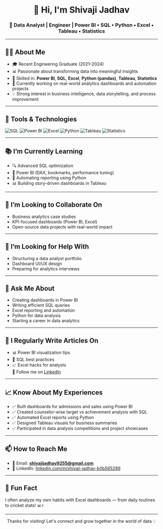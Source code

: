 <h1 align="center">👋 Hi, I'm Shivaji Jadhav</h1>
<h3 align="center">🎯 Data Analyst | Engineer | Power BI • SQL • Python • Excel • Tableau • Statistics</h3>

---

## 🧑‍💻 About Me

- 🎓 Recent Engineering Graduate (2021–2024)
- 📊 Passionate about transforming data into meaningful insights
- 🧰 Skilled in: **Power BI**, **SQL**, **Excel**, **Python (pandas)**, **Tableau**, **Statistics**
- 🚀 Currently working on real-world analytics dashboards and automation projects
- 💡 Strong interest in business intelligence, data storytelling, and process improvement

---

## 🧰 Tools & Technologies

<p align="left">
  <img src="https://img.icons8.com/color/48/sql.png" alt="SQL" title="SQL" />
  <img src="https://img.icons8.com/color/48/power-bi.png" alt="Power BI" title="Power BI" />
  <img src="https://img.icons8.com/color/48/microsoft-excel-2019--v1.png" alt="Excel" title="Excel" />
  <img src="https://img.icons8.com/color/48/python--v1.png" alt="Python" title="Python" />
  <img src="https://img.icons8.com/color/48/tableau-software.png" alt="Tableau" title="Tableau" />
  <img src="https://img.icons8.com/external-flat-icons-inmotus-design/48/external-statistics-analytics-flat-icons-inmotus-design.png" alt="Statistics" title="Statistics" />
</p>

---

## 📚 I’m Currently Learning

- 🔍 Advanced SQL optimization  
- 🧠 Power BI (DAX, bookmarks, performance tuning)  
- 🐍 Automating reporting using Python  
- 📊 Building story-driven dashboards in Tableau  

---

## 🤝 I’m Looking to Collaborate On

- Business analytics case studies  
- KPI-focused dashboards (Power BI, Excel)  
- Open-source data projects with real-world impact  

---

## 🙏 I’m Looking for Help With

- Structuring a data analyst portfolio  
- Dashboard UI/UX design  
- Preparing for analytics interviews  

---

## 💬 Ask Me About

- Creating dashboards in Power BI  
- Writing efficient SQL queries  
- Excel reporting and automation  
- Python for data analysis  
- Starting a career in data analytics  

---

## 📝 I Regularly Write Articles On

- 📊 Power BI visualization tips  
- 🧠 SQL best practices  
- 📈 Excel hacks for analysts  
📍 Follow me on [LinkedIn](https://www.linkedin.com/in/shivaji-jadhav-b0b565289)

---

## 📈 Know About My Experiences

- ✅ Built dashboards for admissions and sales using Power BI  
- ✅ Created counselor-wise target vs achievement analysis with SQL  
- ✅ Automated Excel reports using Python  
- ✅ Designed Tableau visuals for business summaries  
- ✅ Participated in data analysis competitions and project showcases  

---

## 📫 How to Reach Me

- 📧 Email: **shivajijadhav9255@gmail.com**  
- 💼 LinkedIn: [linkedin.com/in/shivaji-jadhav-b0b565289](https://www.linkedin.com/in/shivaji-jadhav-b0b565289)

---

## 🎉 Fun Fact

I often analyze my own habits with Excel dashboards — from daily routines to cricket stats! 📊⚡

---

<p align="center">Thanks for visiting! Let's connect and grow together in the world of data 💡</p>




